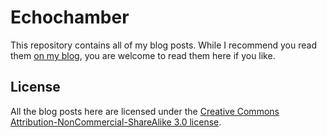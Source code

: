 # Echochamber

This repository contains all of my blog posts. While I recommend you read them
[on my blog](http://www.lukasa.co.uk/), you are welcome to read them here if
you like.

## License

All the blog posts here are licensed under the [Creative Commons
Attribution-NonCommercial-ShareAlike 3.0 license](http://creativecommons.org/licenses/by-nc-sa/3.0/).
